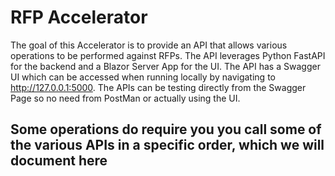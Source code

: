 # RFP Accelerator
The goal of this Accelerator is to provide an API that allows various operations to be performed against RFPs.  The API leverages Python FastAPI for the backend and a Blazor Server App for the UI.  The API has a Swagger UI which can be accessed when running locally by navigating to http://127.0.0.1:5000.  The APIs can be testing directly from the Swagger Page so no need from PostMan or actually using the UI.

## Some operations do require you you call some of the various APIs in a specific order, which we will document here